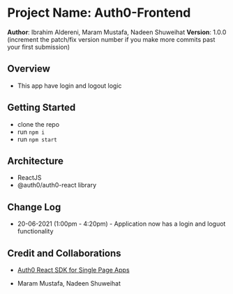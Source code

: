 # Project Name: Auth0-Frontend

**Author**: Ibrahim Aldereni, Maram Mustafa, Nadeen Shuweihat
**Version**: 1.0.0 (increment the patch/fix version number if you make more commits past your first submission)

## Overview

- This app have login and logout logic
<!-- Provide a high level overview of what this application is and why you are building it, beyond the fact that it's an assignment for this class. (i.e. What's your problem domain?) -->

## Getting Started

- clone the repo
- run `npm i`
- run `npm start`

<!-- What are the steps that a user must take in order to build this app on their own machine and get it running? -->

## Architecture

- ReactJS
- @auth0/auth0-react library

<!-- Provide a detailed description of the application design. What technologies (languages, libraries, etc) you're using, and any other relevant design information. -->

## Change Log

- 20-06-2021 (1:00pm - 4:20pm) - Application now has a login and loguot functionality

<!-- Use this area to document the iterative changes made to your application as each feature is successfully implemented. Use time stamps. Here's an example:

01-01-2001 4:59pm - Application now has a fully-functional express server, with a GET route for the location resource. -->

## Credit and Collaborations

- [Auth0 React SDK for Single Page Apps](https://auth0.com/docs/libraries/auth0-react#use-with-a-class-component)

- Maram Mustafa, Nadeen Shuweihat

<!-- Give credit (and a link) to other people or resources that helped you build this application. -->
